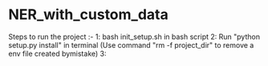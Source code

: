 # NER_with_custom_data

Steps to run the project :-
1: bash init_setup.sh in bash script
2: Run "python setup.py install" in terminal (Use command "rm -f project_dir" to remove a env file created bymistake)
3: 